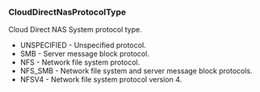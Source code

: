 ### CloudDirectNasProtocolType
Cloud Direct NAS System protocol type.

- UNSPECIFIED - Unspecified protocol.
- SMB - Server message block protocol.
- NFS - Network file system protocol.
- NFS_SMB - Network file system and server message block protocols.
- NFSV4 - Network file system protocol version 4.
